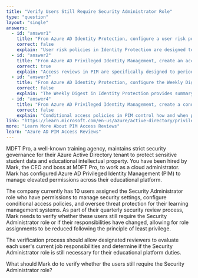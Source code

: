 ```yaml
---
title: "Verify Users Still Require Security Administrator Role"
type: "question"
layout: "single"
answers:
  - id: "answer1"
    title: "From Azure AD Identity Protection, configure a user risk policy"
    correct: false
    explain: "User risk policies in Identity Protection are designed to detect and respond to compromised user accounts based on risk indicators, not to review whether users still need specific role assignments."
  - id: "answer2"
    title: "From Azure AD Privileged Identity Management, create an access review"
    correct: true
    explain: "Access reviews in PIM are specifically designed to periodically verify whether users still require privileged roles. This feature allows reviewers to confirm or deny the necessity of role assignments for users."
  - id: "answer3"
    title: "From Azure AD Identity Protection, configure the Weekly Digest"
    correct: false
    explain: "The Weekly Digest in Identity Protection provides summary information about risk detections and risky users, but it doesn't facilitate role assignment reviews or verification processes."
  - id: "answer4"
    title: "From Azure AD Privileged Identity Management, create a conditional access policy"
    correct: false
    explain: "Conditional access policies in PIM control how and when privileged roles can be activated, but they don't provide mechanisms to review or verify whether users still need their assigned roles."
link: "https://learn.microsoft.com/en-us/azure/active-directory/privileged-identity-management/pim-create-azure-ad-roles-and-resource-roles-review"
more: "Learn More About PIM Access Reviews"
learn: "Azure AD PIM Access Reviews"
---
```


MDFT Pro, a well-known training agency, maintains strict security governance for their Azure Active Directory tenant to protect sensitive student data and educational intellectual property. You have been hired by Mark, the CEO and boss at MDFT Pro, to work as a cloud administrator. Mark has configured Azure AD Privileged Identity Management (PIM) to manage elevated permissions across their educational platform. 

The company currently has 10 users assigned the Security Administrator role who have permissions to manage security settings, configure conditional access policies, and oversee threat protection for their learning management systems. As part of their quarterly security review process, Mark needs to verify whether these users still require the Security Administrator role or if their responsibilities have changed, allowing for role assignments to be reduced following the principle of least privilege.

The verification process should allow designated reviewers to evaluate each user's current job responsibilities and determine if the Security Administrator role is still necessary for their educational platform duties.

What should Mark do to verify whether the users still require the Security Administrator role?
